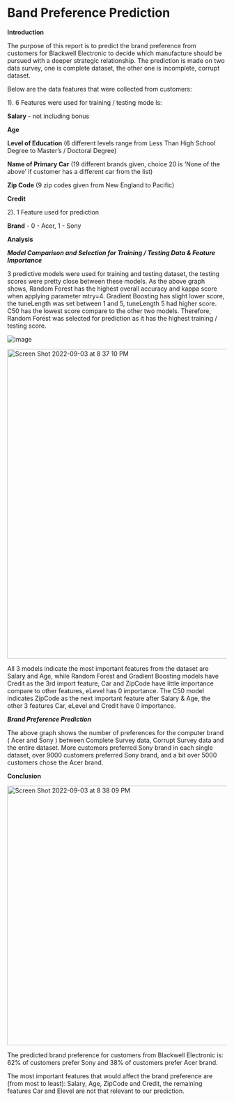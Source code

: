 # Band Preference Prediction

**Introduction**

The purpose of this report is to predict the brand preference from customers for Blackwell Electronic to decide which manufacture should be pursued with a deeper strategic relationship. The prediction is made on two data survey, one is complete dataset, the other one is incomplete, corrupt dataset.


Below are the data features that were collected from customers:

1). 6 Features were used for training / testing mode ls:

**Salary** - not including bonus

**Age**

**Level of Education** (6 different levels range from Less Than High School Degree to Master’s / Doctoral Degree)

**Name of Primary Car** (19 different brands given, choice 20 is ‘None of the above’ if customer has a different car from the list)

**Zip Code** (9 zip codes given from New England to Pacific)

**Credit**

2). 1 Feature used for prediction

**Brand** -   0 - Acer,  1 - Sony


**Analysis**

**_Model Comparison and Selection for Training / Testing Data & Feature Importance_**

3 predictive models were used for training and testing dataset, the testing scores were pretty close between these models. As the above graph shows, Random Forest has the highest overall accuracy and kappa score when applying parameter mtry=4. Gradient Boosting has slight lower score, the tuneLength was set between 1 and 5, tuneLength 5 had higher score. C50 has the lowest score compare to the other two models. Therefore, Random Forest was selected for prediction as it has the highest training / testing score.

![image](https://user-images.githubusercontent.com/80385435/188296071-fa8b99ae-0417-443e-9a33-3f56d51b98b8.png)

<img width="709" alt="Screen Shot 2022-09-03 at 8 37 10 PM" src="https://user-images.githubusercontent.com/80385435/188296095-8bdcde01-9b8b-48b6-94a7-0b816abfbfc1.png">

All 3 models indicate the most important features from the dataset are Salary and Age, while Random Forest and Gradient Boosting models have Credit as the 3rd import feature, Car and ZipCode have little importance compare to other features, eLevel has 0 importance. The C50 model indicates ZipCode as the next important feature after Salary & Age, the other 3 features Car, eLevel and Credit have 0 importance. 


**_Brand Preference Prediction_**

The above graph shows the number of preferences for the computer brand ( Acer and Sony ) between Complete Survey data, Corrupt Survey data and the entire dataset. More customers preferred Sony brand in each single dataset,  over 9000 customers preferred Sony brand, and a bit over 5000 customers chose the Acer brand. 


**Conclusion**

<img width="594" alt="Screen Shot 2022-09-03 at 8 38 09 PM" src="https://user-images.githubusercontent.com/80385435/188296136-e0b177b0-389b-4c3c-89f9-a259aca0ab8a.png">


The predicted brand preference for customers from Blackwell Electronic is: 62% of customers prefer Sony and 38% of customers prefer Acer brand. 

The most important features that would affect the brand preference are (from most to least):
Salary, Age, ZipCode and Credit, the remaining features Car and Elevel are not that relevant to our prediction. 

